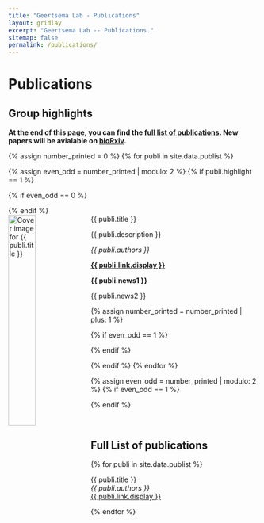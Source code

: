```yaml
---
title: "Geertsema Lab - Publications"
layout: gridlay
excerpt: "Geertsema Lab -- Publications."
sitemap: false
permalink: /publications/
---
```


<!-- markdownlint-disable MD025 -->
# Publications
<!-- markdownlint-enable MD025 -->

## Group highlights

**At the end of this page, you can find the [full list of publications](#full-list-of-publications). New papers will be avialable on [bioRxiv](https://www.biorxiv.org/search/author1%3AHylkje%2BGeertsema%20jcode%3Abiorxiv%20numresults%3A25%20sort%3Arelevance-rank%20format_result%3Astandard).**

{% assign number_printed = 0 %}
{% for publi in site.data.publist %}

{% assign even_odd = number_printed | modulo: 2 %}
{% if publi.highlight == 1 %}

{% if even_odd == 0 %}
<div class="row">
{% endif %}

<div class="col-sm-6 clearfix">
 <div class="well">
  <pubtit>{{ publi.title }}</pubtit>
  <img src="{{ site.url }}{{ site.baseurl }}/images/pubpic/{{ publi.image }}" class="img-responsive" width="33%" style="float: left" alt="Cover image for {{ publi.title }}"/>
  <p>{{ publi.description }}</p>
  <p><em>{{ publi.authors }}</em></p>
  <p><strong><a href="{{ publi.link.url }}">{{ publi.link.display }}</a></strong></p>
  <p class="text-danger"><strong> {{ publi.news1 }}</strong></p>
  <p> {{ publi.news2 }}</p>
 </div>
</div>

{% assign number_printed = number_printed | plus: 1 %}

{% if even_odd == 1 %}
</div>
{% endif %}

{% endif %}
{% endfor %}

{% assign even_odd = number_printed | modulo: 2 %}
{% if even_odd == 1 %}
</div>
{% endif %}

<p> &nbsp; </p>

## Full List of publications

{% for publi in site.data.publist %}

  {{ publi.title }} <br />
  <em>{{ publi.authors }} </em><br /><a href="{{ publi.link.url }}">{{ publi.link.display }}</a>

{% endfor %}
